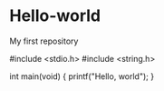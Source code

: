 # Hello-world
My first repository

#include <stdio.h>
#include <string.h>

int main(void)
{
  printf("Hello, world");
}
